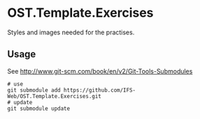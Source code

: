 # OST.Template.Exercises

Styles and images needed for the practises.


## Usage

See http://www.git-scm.com/book/en/v2/Git-Tools-Submodules

```shell
# use
git submodule add https://github.com/IFS-Web/OST.Template.Exercises.git
# update
git submodule update
```
